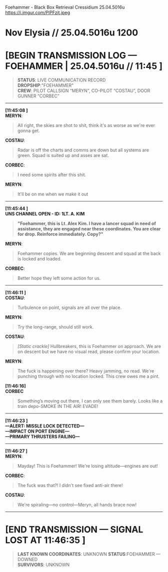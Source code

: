 Foehammer - Black Box Retrieval
Cressidium
25.04.5016u
https://i.imgur.com/PlPFzit.jpeg

# Nov Elysia // 25.04.5016u 1200

# **[BEGIN TRANSMISSION LOG — FOEHAMMER | 25.04.5016u // 11:45 ]**  
> **STATUS**: LIVE COMMUNICATION RECORD  
> **DROPSHIP**:"FOEHAMMER"  
> **CREW**: PILOT CALLSIGN “MERYN”, CO-PILOT “COSTAU”, DOOR GUNNER “CORBEC”  

---

**[11:45:08 ]**  
**MERYN**:  
> All right, the skies are shot to shit, think it's as worse as we're ever gonna get.

**COSTAU**:  
> Radar is off the charts and comms are down but all systems are green. Squad is suited up and asses are sat.

**CORBEC**:  
> I need some spirits after this shit.

**MERYN**:  
> It'll be on me when we make it out

---

**[11:45:44 ]**  
**UNS CHANNEL OPEN - ID: 1LT. A. KIM**  
> **"Foehammer, this is Lt. Alex Kim. I have a lancer squad in need of assistance, they are engaged near these coordinates. You are clear for drop. Reinforce immediately. Copy?"**

**MERYN**:  
> Foehammer copies. We are beginning descent and squad at the back is locked and loaded.

**CORBEC**:  
> Better hope they left some action for us.

---

**[11:46:11 ]**  
**COSTAU**:  
> Turbulence on point, signals are all over the place.

**MERYN**:  
> Try the long-range, should still work.

**COSTAU**:  
> *[Static crackle]* Hullbreakers, this is Foehammer on approach. We are on descent but we have no visual read, please confirm your location.

**MERYN**:  
> The fuck is happening over there? Heavy jamming, no read. We're punching through with no location locked. This crew owes me a pint.

**[11:46:16]**  
**CORBEC**  
> Something’s moving out there, I can only see them barely. Looks like a train depo-SMOKE IN THE AIR! EVADE!

---

**[11:46:23 ]**  
**—ALERT: MISSLE LOCK DETECTED—**  
**—IMPACT ON PORT ENGINE—**  
**—PRIMARY THRUSTERS FAILING—**

---

**[11:46:27 ]**  
**MERYN**:  
> Mayday! This is Foehammer! We're losing altitude—engines are out!

**CORBEC**:  
> The fuck was that?! I didn't see fixed anti-air there!

**COSTAU**:  
> We're spiraling—no control—Meryn, all hands brace now!

---

# **[END TRANSMISSION — SIGNAL LOST AT 11:46:35 ]**  
> **LAST KNOWN COORDINATES**: UNKNOWN 
> **STATUS**:FOEHAMMER — DOWNED  
> **SURVIVORS**: UNKNOWN  
